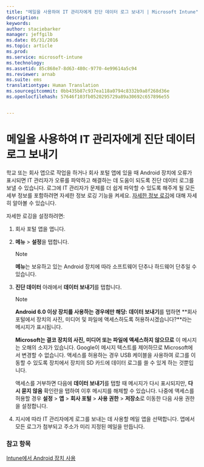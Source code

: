 ```yaml
---
title: "메일을 사용하여 IT 관리자에게 진단 데이터 로그 보내기 | Microsoft Intune"
description: 
keywords: 
author: staciebarker
manager: jeffgilb
ms.date: 05/31/2016
ms.topic: article
ms.prod: 
ms.service: microsoft-intune
ms.technology: 
ms.assetid: 85c868e7-8d63-480c-9770-4e99614a5c94
ms.reviewer: arnab
ms.suite: ems
translationtype: Human Translation
ms.sourcegitcommit: 0bb435b87c937ea118a0794c8332b9a8f268d36e
ms.openlocfilehash: 57646f103fb0520295729a89a30692c657896e55


---
```



# 메일을 사용하여 IT 관리자에게 진단 데이터 로그 보내기

학교 또는 회사 앱으로 작업을 하거나 회사 포털 앱에 있을 때 Android 장치에 오류가 표시되면 IT 관리자가 오류를 파악하고 해결하는 데 도움이 되도록 진단 데이터 로그를 보낼 수 있습니다. 로그에 IT 관리자가 문제를 더 쉽게 파악할 수 있도록 해주게 될 모든 세부 정보를 포함하려면 자세한 정보 로깅 기능을 켜세요. [자세한 정보 로깅](use-verbose-logging-to-help-your-it-administrator-fix-device-issues-android.md)에 대해 자세히 알아볼 수 있습니다.

자세한 로깅을 설정하려면:

1.  회사 포털 앱을 엽니다.

2.  **메뉴** &gt; **설정**을 탭합니다.

    > [!NOTE] 
    > **메뉴**는 보유하고 있는 Android 장치에 따라 소프트웨어 단추나 하드웨어 단추일 수 있습니다.

3.  **진단 데이터** 아래에서 **데이터 보내기**를 탭합니다.

    > [!NOTE]
    > **Android 6.0 이상 장치를 사용하는 경우에만 해당:** **데이터 보내기**를 탭하면 **회사 포털에서 장치의 사진, 미디어 및 파일에 액세스하도록 허용하시겠습니다?**라는 메시지가 표시됩니다. 

    **Microsoft는 결코 장치의 사진, 미디어 또는 파일에 액세스하지 않으므로** 이 메시지는 오해의 소지가 있습니다. Google이 메시지 텍스트를 제어하므로 Microsoft에서 변경할 수 없습니다.  액세스를 허용하는 경우 USB 케이블을 사용하여 로그를 이동할 수 있도록 장치에서 장치의 SD 카드에 데이터 로그를 쓸 수 있게 하는 것뿐입니다.

    액세스를 거부하면 다음에 **데이터 보내기**를 탭할 때 메시지가 다시 표시되지만, **다시 묻지 않음** 확인란을 탭하여 이후 메시지를 해제할 수 있습니다.  나중에 액세스를 허용할 경우 **설정** &gt; **앱** &gt; **회사 포털** &gt; **사용 권한** &gt; **저장소**로 이동한 다음 사용 권한을 설정합니다.

4.  지시에 따라 IT 관리자에게 로그를 보내는 데 사용할 메일 앱을 선택합니다. 앱에서 모든 로그가 첨부되고 주소가 미리 지정된 메일을 만듭니다.


### 참고 항목
[Intune에서 Android 장치 사용](using-your-android-device-with-intune.md)


<!--HONumber=Jun16_HO4-->


